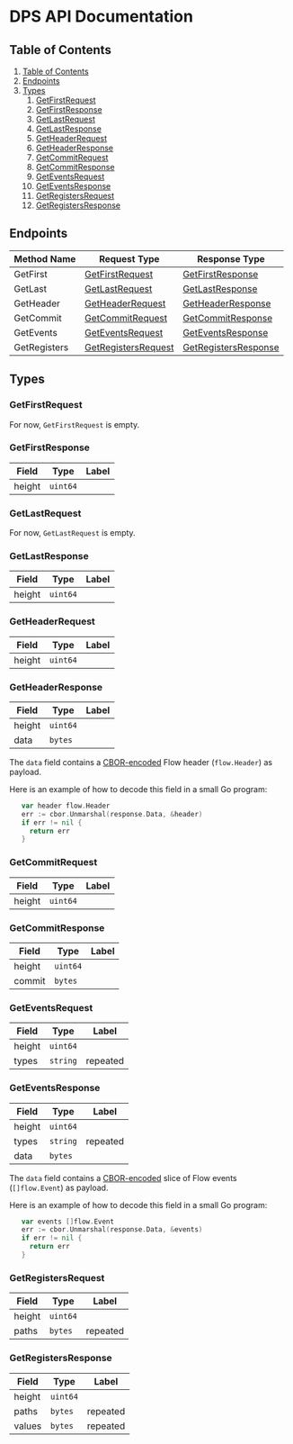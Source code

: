 # DPS API Documentation

## Table of Contents

1. [Table of Contents](#table-of-contents)
2. [Endpoints](#endpoints)
3. [Types](#types)
   1. [GetFirstRequest](#getfirstrequest)
   2. [GetFirstResponse](#getfirstresponse)
   3. [GetLastRequest](#getlastrequest)
   4. [GetLastResponse](#getlastresponse)
   5. [GetHeaderRequest](#getheaderrequest)
   6. [GetHeaderResponse](#getheaderresponse)
   7. [GetCommitRequest](#getcommitrequest)
   8. [GetCommitResponse](#getcommitresponse)
   9. [GetEventsRequest](#geteventsrequest)
   10. [GetEventsResponse](#geteventsresponse)
   11. [GetRegistersRequest](#getregistersrequest)
   12. [GetRegistersResponse](#getregistersresponse)

## Endpoints

| Method Name  | Request Type                                | Response Type                                 |
|--------------|---------------------------------------------|-----------------------------------------------|
| GetFirst     | [GetFirstRequest](#GetFirstRequest)         | [GetFirstResponse](#GetFirstResponse)         |
| GetLast      | [GetLastRequest](#GetLastRequest)           | [GetLastResponse](#GetLastResponse)           |
| GetHeader    | [GetHeaderRequest](#GetHeaderRequest)       | [GetHeaderResponse](#GetHeaderResponse)       |
| GetCommit    | [GetCommitRequest](#GetCommitRequest)       | [GetCommitResponse](#GetCommitResponse)       |
| GetEvents    | [GetEventsRequest](#GetEventsRequest)       | [GetEventsResponse](#GetEventsResponse)       |
| GetRegisters | [GetRegistersRequest](#GetRegistersRequest) | [GetRegistersResponse](#GetRegistersResponse) |

## Types

### GetFirstRequest

For now, `GetFirstRequest` is empty.

### GetFirstResponse

| Field  | Type     | Label |
|--------|----------|-------|
| height | `uint64` |       |

### GetLastRequest

For now, `GetLastRequest` is empty.

### GetLastResponse

| Field  | Type     | Label |
|--------|----------|-------|
| height | `uint64` |       |

### GetHeaderRequest

| Field  | Type     | Label |
|--------|----------|-------|
| height | `uint64` |       |

### GetHeaderResponse

| Field  | Type     | Label |
|--------|----------|-------|
| height | `uint64` |       |
| data   | `bytes`  |       |

The `data` field contains a [CBOR-encoded](https://cbor.io/) Flow header (`flow.Header`) as payload.

Here is an example of how to decode this field in a small Go program:

```go
   var header flow.Header
   err := cbor.Unmarshal(response.Data, &header)
   if err != nil {
     return err
   }
```

### GetCommitRequest

| Field  | Type     | Label |
|--------|----------|-------|
| height | `uint64` |       |

### GetCommitResponse

| Field  | Type     | Label |
|--------|----------|-------|
| height | `uint64` |       |
| commit | `bytes`  |       |

### GetEventsRequest

| Field  | Type     | Label    |
|--------|----------|----------|
| height | `uint64` |          |
| types  | `string` | repeated |

### GetEventsResponse

| Field  | Type     | Label    |
|--------|----------|----------|
| height | `uint64` |          |
| types  | `string` | repeated |
| data   | `bytes`  |          |

The `data` field contains a [CBOR-encoded](https://cbor.io/) slice of Flow events (`[]flow.Event`) as payload.

Here is an example of how to decode this field in a small Go program:

```go
   var events []flow.Event
   err := cbor.Unmarshal(response.Data, &events)
   if err != nil {
     return err
   }
```

### GetRegistersRequest

| Field  | Type     | Label    |
|--------|----------|----------|
| height | `uint64` |          |
| paths  | `bytes`  | repeated |

### GetRegistersResponse

| Field  | Type     | Label    |
|--------|----------|----------|
| height | `uint64` |          |
| paths  | `bytes`  | repeated |
| values | `bytes`  | repeated |